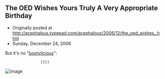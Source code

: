 ## The OED Wishes Yours Truly A Very Appropriate Birthday

 * Originally posted at http://acephalous.typepad.com/acephalous/2006/12/the_oed_wishes_.html
 * Sunday, December 24, 2006



But it's no "[bootylicious](http://acephalous.typepad.com/acephalous/2006/11/i\_subscribed\_to.html)":

		

					[]()
			

				
![image](http://acephalous.typepad.com/evodevo.jpg)

			
